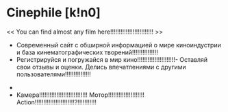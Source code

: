   # Сinephile [k!n0]
<< You can find almost any film here!!!!!!!!!!!!!!!!!!!!!!!!! >>

- Современный сайт с обширной информацией о мире киноиндустрии и база кинематографических творений!!!!!!!!!!!!!!!
- Регистрируйся и погружайся в мир кино!!!!!!!!!!!!!!!!!!!!!!- Оставляй свои отзывы и оценки. Делись впечатлениями с другими пользователями!!!!!!!!!!!!!!!
*
* Камера!!!!!!!!!!!!!!!!!!!!!!!!!!!! Мотор!!!!!!!!!!!!!!!!!!!!! Action!!!!!!!!!!!!!!!!!!!!!!!?!!!!!!!!!!!
